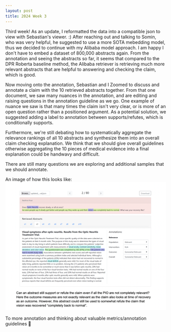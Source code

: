 ```yaml
---
layout: post
title: 2024 Week 3
---
```


Third week!
As an update, I reformatted the data into a compatible json to view with Sebastian's viewer. :)
After reaching out and talking to Somin, who was very helpful, he suggested to use a more SOTA mebedding model, thus we decided to continue with my Alibaba model approach. I am happy I don't have to embed a dataset of 800,000 abstracts again.
From the annotation and seeing the abstracts so far, it seems that compared to the DPR Roberta baseline method, the Alibaba retriever is retrieving much more relevant abstracts that are helpful to answering and checking the claim, which is good.

Now moving onto the annotation, Sebastian and I Zoomed to discuss and annotate a claim with the 10 retrieved abstracts together. From that one document, we saw many nuances in the annotation, and are editing and raising questions in the annotation guideline as we go. One example of nuance we saw is that many times the claim isn't very clear, or is more of an open question rather than a positioned argument. As a potential solution, we suggested adding a label to annotation between supports/refutes, which is conditionally supports.

Furthermore, we're still debating how to systematically aggregate the relevance rankings of all 10 abstracts and synthesize them into an overall claim checking explanation. We think that we should give overall guidelines otherwise aggregating the 10 pieces of medical evidence into a final explanation could be handwavy and difficult.

There are still many questions we are exploring and additional samples that we should annotate. 

An image of how this looks like:
![post](../images/Annotation.png)

To more annotation and thinking about valuable metrics/annotation guidelines 🥂
